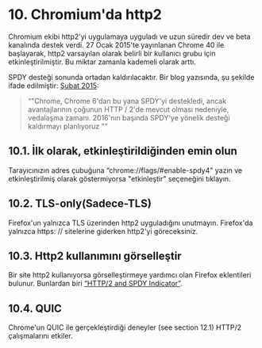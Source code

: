 # 10. Chromium'da http2

Chromium ekibi http2'yi uygulamaya uyguladı ve uzun süredir dev ve beta kanalında destek verdi. 27 Ocak 2015'te yayınlanan Chrome 40 ile başlayarak, http2 varsayılan olarak belirli bir kullanıcı grubu için etkinleştirilmiştir. Bu miktar zamanla kademeli olarak arttı.

SPDY desteği sonunda ortadan kaldırılacaktır. Bir blog yazısında, şu şekilde ifade edilmiştir: [Şubat 2015](https://blog.chromium.org/2015/02/hello-http2-goodbye-spdy.html):

> “"Chrome, Chrome 6'dan bu yana SPDY'yi destekledi, ancak avantajlarının çoğunun HTTP / 2'de mevcut olması nedeniyle, vedalaşma zamanı. 2016'nın başında SPDY'ye yönelik desteği kaldırmayı planlıyoruz "”

## 10.1. İlk olarak, etkinleştirildiğinden emin olun

Tarayıcınızın adres çubuğuna “chrome://flags/#enable-spdy4" yazın ve etkinleştirilmiş olarak göstermiyorsa "etkinleştir" seçeneğini tıklayın.

## 10.2. TLS-only(Sadece-TLS)

Firefox'un yalnızca TLS üzerinden http2 uyguladığını unutmayın. Firefox'da yalnızca https: // sitelerine giderken http2'yi göreceksiniz.

## 10.3. Http2 kullanımını görselleştir

Bir site http2 kullanıyorsa görselleştirmeye yardımcı olan Firefox eklentileri bulunur. Bunlardan biri [“HTTP/2 and SPDY Indicator”](https://chrome.google.com/webstore/detail/spdy-indicator/mpbpobfflnpcgagjijhmgnchggcjblin).

## 10.4. QUIC

Chrome'un QUIC ile gerçekleştirdiği deneyler (see section 12.1) HTTP/2 çalışmalarını etkiler.